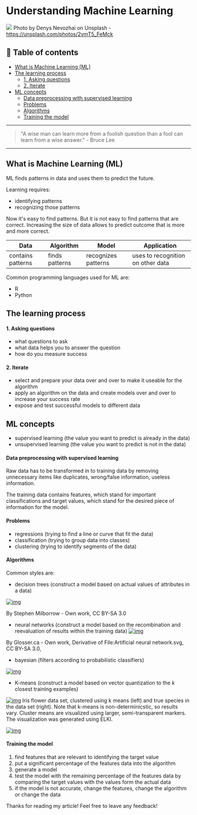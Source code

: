 # Understanding Machine Learning
[<img src="https://images.unsplash.com/photo-1503642551022-c011aafb3c88?dpr=2&auto=format&fit=crop&w=1080&h=720&q=80&cs=tinysrgb&crop=">](
https://unsplash.com/photos/2vmT5_FeMck)
Photo by Denys Nevozhai on Unsplash - https://unsplash.com/photos/2vmT5_FeMck


## 📄 Table of contents

  - [What is Machine Learning (ML)](#what-is-machine-learning-ml)
  - [The learning process](#the-learning-process)
      - [1. Asking questions](#1-asking-questions)
      - [2. Iterate](#2-iterate)
  - [ML concepts](#ml-concepts)
      - [Data preprocessing with supervised learning](#data-preprocessing-with-supervised-learning)
      - [Problems](#problems)
      - [Algorithms](#algorithms)
      - [Training the model](#training-the-model)


---
>"A wise man can learn more from a foolish question than a fool can learn from a wise answer." - Bruce Lee
---

## What is Machine Learning (ML)

ML finds patterns in data and uses them to predict the future.

Learning requires:
- identifying patterns
- recognizing those patterns

Now it's easy to find patterns. But it is not easy to find patterns that are correct. Increasing the size of data allows to predict outcome that is more and more correct.

|Data|Algorithm|Model|Application|
|-|-|-|-|
|contains patterns|finds patterns|recognizes patterns|uses to recognition on other data|

Common programming languages used for ML are:
- R
- Python

## The learning process

#### 1. Asking questions

- what questions to ask 
- what data helps you to answer the question
- how do you measure success

#### 2. Iterate

- select and prepare your data over and over to make it useable for the algorithm
- apply an algorithm on the data and create models over and over to increase your success rate
- expose and test successful models to different data

## ML concepts 

- supervised learning (the value you want to predict is already in the data)
- unsupervised learning (the value you want to predict is not in the data)

#### Data preprocessing with supervised learning

Raw data has to be transformed in to training data by removing unnecessary items like duplicates, wrong/false information, useless information. 

The training data contains features, which stand for important classifications and target values, which stand for the desired piece of information for the model.

#### Problems

- regressions (trying to find a line or curve that fit the data)
- classification (trying to group data into classes)
- clustering (trying to identify segments of the data)

#### Algorithms

Common styles are:
- decision trees (construct a model based on actual values of attributes in a data)

[![img](https://upload.wikimedia.org/wikipedia/commons/f/f3/CART_tree_titanic_survivors.png)](https://commons.wikimedia.org/w/index.php?curid=14143467)

By Stephen Milborrow - Own work, CC BY-SA 3.0


- neural networks (construct a model based on the recombination and reevaluation of results within the training data)
[![img](https://upload.wikimedia.org/wikipedia/commons/thumb/4/46/Colored_neural_network.svg/296px-Colored_neural_network.svg.png)](https://commons.wikimedia.org/w/index.php?curid=24913461)

By Glosser.ca - Own work, Derivative of File:Artificial neural network.svg, CC BY-SA 3.0,

- bayesian (filters according to probabilistic classifiers)


[![img](https://upload.wikimedia.org/wikipedia/commons/thumb/0/0e/SimpleBayesNet.svg/1150px-SimpleBayesNet.svg.png)](https://en.wikipedia.org/wiki/Bayesian_network#/media/File:SimpleBayesNet.svg)

- K-means (construct a model based on vector quantization to the *k* closest training examples)

[![img](https://upload.wikimedia.org/wikipedia/commons/thumb/1/10/Iris_Flowers_Clustering_kMeans.svg/660px-Iris_Flowers_Clustering_kMeans.svg.png)](https://en.wikipedia.org/wiki/K-means_clustering#/media/File:Iris_Flowers_Clustering_kMeans.svg)
Iris flower data set, clustered using k means (left) and true species in the data set (right). Note that k-means is non-determinicstic, so results vary. Cluster means are visualized using larger, semi-transparent markers. The visualization was generated using ELKI.


[![img]()]()


#### Training the model

1. find features that are relevant to identifying the target value
1. put a significant percentage of the features data into the algorithm
1. generate a model
1. test the model with the remaining percentage of the features data by comparing the target values with the values form the actual data
1. if the model is not accurate, change the features, change the algorithm or change the data


Thanks for reading my article! Feel free to leave any feedback! 


<!-- Written by Daniel Deutsch (deudan1010@gmail.com) -->
